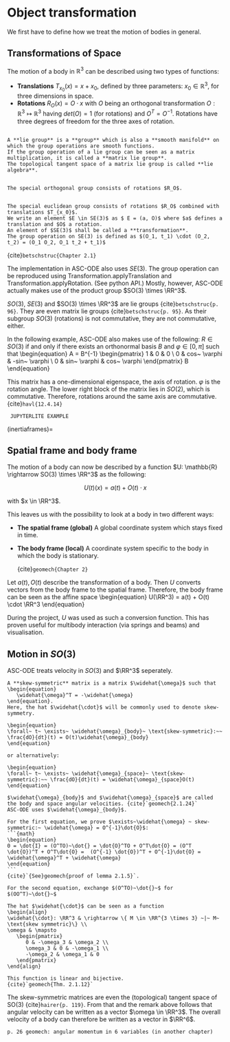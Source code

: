 # Object transformation
We first have to define how we treat the motion of bodies in general.
$\newcommand{\RR}[0]{{\mathbb{R}}}$

## Transformations of Space
The motion of a body in $\mathbb{R}^3$ can be described using two types of functions:

 - **Translations**
    $T_{x_0}(x) = x + x_0$,
    defined by three parameters: $x_0 \in \mathbb{R}^{3}$, for three dimensions in space.
 - **Rotations**
    $R_O(x) = O \cdot x$
     with $O$ being an orthogonal transformation $O: \mathbb{R}^{3} \mapsto \mathbb{R}^{3}$ having $det(O) = 1$ (for rotations) and $O^T = O^{-1}$.
     Rotations have three degrees of freedom for the three axes of rotation.

```{prf:definition} Lie group

A **lie group** is a **group** which is also a **smooth manifold** on which the group operations are smooth functions.
If the group operation of a lie group can be seen as a matrix multiplication, it is called a **matrix lie group**.
The topological tangent space of a matrix lie group is called **lie algebra**.
```

```{prf:definition} Special orthogonal Group $SO(3)$

The special orthogonal group consists of rotations $R_O$.
```

```{prf:definition} Special euclidean group $SE(3)$

The special euclidean group consists of rotations $R_O$ combined with translations $T_{x_0}$.
We write an element $E \in SE(3)$ as $ E = (a, O)$ where $a$ defines a translation and $O$ a rotation.
An element of $SE(3)$ shall be called a **transformation**.
The group operation on SE(3) is defined as $(O_1, t_1) \cdot (O_2, t_2) = (O_1 O_2, O_1 t_2 + t_1)$
```
{cite}`betschstruc{Chapter 2.1}`

The implementation in ASC-ODE also uses $SE(3)$.
The group operation can be reproduced using Transformation.applyTranslation and Transformation.applyRotation.
(See python API.)
Mostly, however, ASC-ODE actually makes use of the product group $SO(3) \times \RR^3$.


$SO(3)$, $SE(3)$ and $SO(3) \times \RR^3$ are lie groups {cite}`betschstruc{p. 96}`.
They are even matrix lie groups {cite}`betschstruc{p. 95}`.
As their subgroup $SO(3)$ (rotations) is not commutative, they are not commutative, either.

In the following example, ASC-ODE also makes use of the following:
$R \in SO(3)$ if and only if there exists an orthonormal basis $B$ and $\varphi \in [0, \pi]$ such that
\begin{equation}
   A = B^{-1}
   \begin{pmatrix}
      1 & 0           & 0 \\
      0 & cos~ \varphi & -sin~ \varphi \\
      0 & sin~ \varphi & cos~ \varphi
   \end{pmatrix}
   B
\end{equation}

This matrix has a one-dimensional eigenspace, the axis of rotation.
$\varphi$ is the rotation angle.
The lower right block of the matrix lies in $SO(2)$, which is commutative. Therefore, rotations around the same axis are commutative.
{cite}`havl{12.4.14}`

```{admonition} TODO
 JUPYTERLITE EXAMPLE
```

(inertiaframes)=
## Spatial frame and body frame
The motion of a body can now be described by a function $U: \mathbb{R} \rightarrow SO(3) \times \RR^3$ as the following:

$$ U(t)(x) = a(t) + O(t) \cdot x $$

with $x \in \RR^3$.

This leaves us with the possibility to look at a body in two different ways:

 - **The spatial frame (global)**
    A global coordinate system which stays fixed in time.
 - **The body frame (local)**
    A coordinate system specific to the body in which the body is stationary.

    {cite}`geomech{Chapter 2}`

Let $a(t), O(t)$ describe the transformation of a body.
Then $U$ converts vectors from the body frame to the spatial frame.
Therefore, the body frame can be seen as the affine space
\begin{equation}
   U(\RR^3) = a(t) + O(t) \cdot \RR^3
\end{equation}

During the project, $U$ was used as such a conversion function. This has proven useful for multibody interaction (via springs and beams) and visualisation.

<!-- Let $(B_1, B_2, B_3)$ be the initial coordinates of the body relative to the spatial basis $(E_1, E_2, E_3)$. Then the body frame relative to the spatial frame at time $t \in \mathbb{R}^+$ is the three dimensional affine space
$a(t) + span\{ O(t)B_1, O(t)B_2, O(t)B_3 \}$

We now see that $r_0$ denotes the local position of a body and $r(t)$ the global coordinates. -->

<!-- ## Storing transformations

For storing a transformation $u(x) = p + R \cdot x \in SE(3)$, ASC-ODE stores the components in a vector $X \in \mathbb{R}^{12}$.
Three different shapes of $X$ have developed:

 - **"The intuitive way"**: $ X = (p_1, p_2, p_3, R_{11}, R_{12}, R_{13}, R_{23}, \ldots) $ That is: First $p$, then $R$ in row-major ordering.
 - **"Range-component-first"**: $ X = (p_1, R_{11}, R_{12}, R_{13}, R_{23}, p_2, R_{21}, \ldots) $ Components are grouped together per output coordinate. This makes things far more beautiful in the next chapter.
 - **"Pythreejs-style"**: $ X = (R_{11}, R_{21}, R_{31}, R_{12}, R_{22}, \ldots , p_1, p_2, p_3) $ This is the way that the visualisation framework pythreejs goes.
A transformation $(a,O) \in SE(3)$ can be stored by storing $a$ and $O$ seperately. However, storing it as the matrix
\begin{pmatrix}

\end{pmatrix}
-->

## Motion in $SO(3)$

ASC-ODE treats velocity in $SO(3)$ and $\RR^3$ seperately.

```{prf:definition} Skew symmetric matrix
A **skew-symmetric** matrix is a matrix $\widehat{\omega}$ such that
\begin{equation}
   \widehat{\omega}^T = -\widehat{\omega}
\end{equation}.
Here, the hat $\widehat{\cdot}$ will be commonly used to denote skew-symmetry.
```

```{prf:lemma}
\begin{equation}
\forall~ t~ \exists~ \widehat{\omega}_{body}~ \text{skew-symmetric}:~~ \frac{dO}{dt}(t) = O(t)\widehat{\omega}_{body}
\end{equation}

or alternatively:

\begin{equation}
\forall~ t~ \exists~ \widehat{\omega}_{space}~ \text{skew-symmetric}:~~ \frac{dO}{dt}(t) = \widehat{\omega}_{space}O(t)
\end{equation}

$\widehat{\omega}_{body}$ and $\widehat{\omega}_{space}$ are called the body and space angular velocities. {cite}`geomech{2.1.24}`
ASC-ODE uses $\widehat{\omega}_{body}$.
```
````{prf:proof}
For the first equation, we prove $\exists~\widehat{\omega} ~ skew-symmetric:~ \widehat{\omega} = O^{-1}\dot{O}$:
```{math}
\begin{equation}
0 = \dot{I} = (O^TO)~\dot{} = \dot{O}^TO + O^T\dot{O} = (O^T \dot{O})^T + O^T\dot{O} =  (O^{-1} \dot{O})^T + O^{-1}\dot{O} =
\widehat{\omega}^T + \widehat{\omega}
\end{equation}
```
{cite}`{See}geomech{proof of lemma 2.1.5}`.

For the second equation, exchange $(O^TO)~\dot{}~$ for $(OO^T)~\dot{}~$
````

````{prf:remark} Hat map
The hat $\widehat{\cdot}$ can be seen as a function
\begin{align}
\widehat{\cdot}: \RR^3 & \rightarrow \{ M \in \RR^{3 \times 3} ~|~ M~ \text{skew symmetric}\} \\
\omega & \mapsto
   \begin{pmatrix}
      0 & -\omega_3 & \omega_2 \\
      \omega_3 & 0 & -\omega_1 \\
      -\omega_2 & \omega_1 & 0
   \end{pmatrix}
\end{align}

This function is linear and bijective.
{cite}`geomech{Thm. 2.1.12}`
````
The skew-symmetric matrices are even the (topological) tangent space of SO(3) {cite}`hairer{p. 119}`.
From that and the remark above follows that angular velocity can be written as a vector $\omega \in \RR^3$.
The overall velocity of a body can therefore be written as a vector in $\RR^6$.


```{admonition} TODO
p. 26 geomech: angular momentum in 6 variables (in another chapter)
```

